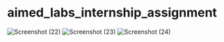 # aimed_labs_internship_assignment

![Screenshot (22)](https://user-images.githubusercontent.com/91746245/212677457-d88c815d-49cd-4dbf-a64d-fee900d6da00.png)
![Screenshot (23)](https://user-images.githubusercontent.com/91746245/212677468-8deec818-cf20-4b1a-9c35-6850ca66bfcb.png)
![Screenshot (24)](https://user-images.githubusercontent.com/91746245/212677472-4bb6bf3c-6047-49e5-85d6-001a2b71cd69.png)
